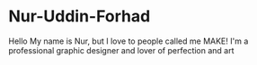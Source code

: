 # Nur-Uddin-Forhad
Hello My name is Nur, but I love to people called me MAKE! I'm a professional graphic designer and lover of perfection and art
